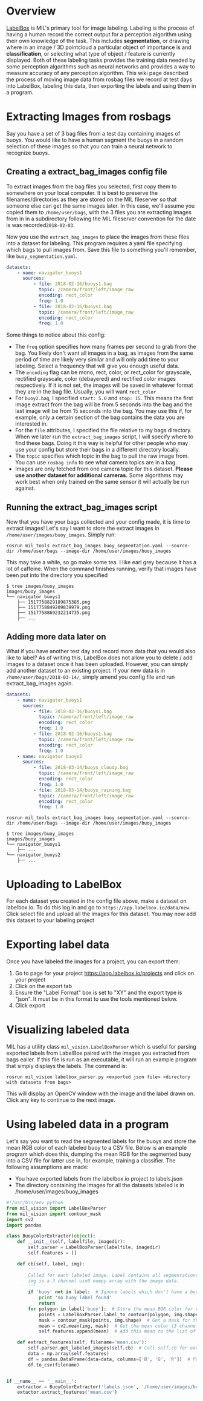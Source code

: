 # Overview
[LabelBox](https://www.labelbox.io/) is MIL's primary tool for image labeling. Labeling is the process of having a human record the correct output for a perception algorithm using their own knowledge of the task. This includes **segmentation**, or drawing where in an image / 3D pointcloud a particular object of importance is and **classification**, or selecting what type of object / feature is currently displayed. Both of these labeling tasks provides the training data needed by some perception algorithms such as neural networks and provides a way to measure accuracy of any perception algorithm. This wiki page described the process of moving image data from rosbag files we record at test days into LabelBox, labeling this data, then exporting the labels and using them in a program.

# Extracting Images from rosbags
Say you have a set of 3 bag files from a test day containing images of buoys. You would like to have a human segment the buoys in a random selection of these images so that you can train a neural network to recognize buoys.

## Creating a extract_bag_images config file
To extract images from the bag files you selected, first copy them to somewhere on your local computer. It is best to preserve the filenames/directories as they are stored on the MIL fileserver so that someone else can get the same images later. In this case, we'll assume you copied them to ```/home/user/bags```, with the 3 files you are extracting images from in in a subdirectory following the MIL fileserver convention for the date is was recorded```2018-02-03```.

Now you use the ```extract_bag_images``` to place the images from these files into a dataset for labeling. This program requires a yaml file specifying which bags to pull images from. Save this file to something you'll remember, like ```buoy_segmentation.yaml```.

```yaml
datasets:
    - name: navigator_buoys1
      sources:
          - file: 2018-02-16/buoys1.bag
            topic: /camera/front/left/image_raw
            encoding: rect_color
            freq: 1.0
          - file: 2018-02-16/buoys1.bag
            topic: /camera/front/left/image_raw
            encoding: rect_color
            freq: 1.0
```

Some things to notice about this config:

* The ```freq``` option specifies how many frames per second to grab from the bag. You likely don't want all images in a bag, as images from the same period of time are likely very similar and will only add time to your labeling. Select a frequency that will give you enough useful data.
* The ```encoding``` flag can be mono, rect, color, or rect_color for grayscale, rectified grayscale, color (debayered) and rectified color images respectively. If it is not set, the images will be saved in whatever format they are in the bag file. Usually, you will want ```rect_color```
* For ```buoy2.bag```, I specified ```start: 5.0``` and ```stop: 15```. This means the first image extract from the bag will be from 5 seconds into the bag and the last image will be from 15 seconds into the bag. You may use this if, for example, only a certain section of the bag contains the data you are interested in.
* For the ```file``` attributes, I specified the file relative to my bags directory. When we later run the ```extract_bag_images``` script, I will specify where to find these bags. Doing it this way is helpful for other people who may use your config but store their bags in a different directory locally.
* The ```topic``` specifies which topic in the bag to pull the raw image from. You can use ```rosbag info``` to see what camera topics are in a bag.
* Images are only fetched from one camera topic for this dataset. **Please use another dataset for additional cameras.** Some algorithms may work best when only trained on the same sensor it will actually be run against.

## Running the extract_bag_images script
Now that you have your bags collected and your config made, it is time to extract images! Let's say I want to store the extract images in ```/home/user/images/buoy_images```. Simply run:

```rosrun mil_tools extract_bag_images buoy_segmentation.yaml --source-dir /home/user/bags --image-dir /home/user/images/buoy_images```

This may take a while, so go make some tea. I like earl grey because it has a lot of caffeine. When the command finishes running, verify that images have been put into the directory you specified
```
$ tree images/buoy_images
images/buoy_images
└── navigator_buoys1
    ├── 1517758829189875385.png
    ├── 1517758849209839979.png
    ├── 1517758869232214735.png
    ├── ...
```

## Adding more data later on
What if you have another test day and record more data that you would also like to label? As of writing this, LabelBox does not allow you to delete / add images to a dataset once it has been uploaded. However, you can simply add another dataset to an existing project. If your new data is in ```/home/user/bags/2018-03-14/```, simply amend you config file and run extract_bag_images again.

```yaml
datasets:
    - name: navigator_buoys1
      sources:
          - file: 2018-02-16/buoys1.bag
            topic: /camera/front/left/image_raw
            encoding: rect_color
            freq: 1.0
          - file: 2018-02-16/buoys1.bag
            topic: /camera/front/left/image_raw
            encoding: rect_color
            freq: 1.0
    - name: navigator_buoys2
      sources:
          - file: 2018-03-14/buoys_cloudy.bag
            topic: /camera/front/left/image_raw
            encoding: rect_color
            freq: 1.0
          - file: 2018-03-14/buoys_raining.bag
            topic: /camera/front/left/image_raw
            encoding: rect_color
            freq: 1.0
```

```rosrun mil_tools extract_bag_images buoy_segmentation.yaml --source-dir /home/user/bags --image-dir /home/user/images/buoy_images```

```
$ tree images/buoy_images
images/buoy_images
└── navigator_buoys1
    ├── ...
└── navigator_buoys2
    ├── ...
```

# Uploading to LabelBox
For each dataset you created in the config file above, make a dataset on labelbox.io. To do this log in and go to ```https://app.labelbox.io/data/new```. Click select file and upload all the images for this dataset. You may now add this dataset to your labeling project

# Exporting label data
Once you have labeled the images for a project, you can export them:

1. Go to page for your project https://app.labelbox.io/projects and click on your project
1. Click on the export tab
1. Ensure the "Label Format" box is set to "XY" and the export type is "json". It must be in this format to use the tools mentioned below.
1. Click export

# Visualizing labeled data
MIL has a utility class ```mil_vision.LabelBoxParser``` which is useful for parsing exported labels from LabelBox paired with the images you extracted from bags ealier. If this file is run as an executable, it will run an example program that simply displays the labels. The command is:

```rosrun mil_vision labelbox_parser.py <exported json file> <directory with datasets from bags>```

This will display an OpenCV window with the image and the label drawn on. Click any key to continue to the next image.

# Using labeled data in a program
Let's say you want to read the segmented labels for the buoys and store the mean RGB color of each labeled buoy to a CSV file. Below is an example program which does this, dumping the mean RGB for the segmented buoy into a CSV file for latter use in, for example, training a classifier. The following assumptions are made:
* You have exported labels from the labelbox.io project to labels.json
* The directory containing the images for all the datasets labeled is in /home/user/images/buoy_images

```python
#!/usr/bin/env python
from mil_vision import LabelBoxParser
from mil_vision import contour_mask
import cv2
import pandas

class BuoyColorExtractor(object):
    def __init__(self, labelfile, imagedir):
        self.parser = LabelBoxParser(labelfile, imagedir)
        self.features = []

    def cb(self, label, img):
        '''
        Called for each labeled image. Label contains all segmentations in the image.
        img is a 3 channel uin8 numpy array with the image data.
        '''
        if 'buoy' not in label:  # Ignore labels which don't have a buoy
            print 'no buoy label found'
            return
        for polygon in label['buoy']:  # Store the mean BGR color for each buoy labeled in this image
            points = LabelBoxParser.label_to_contour(polygon, img.shape[0])  # convert label polygon dictionary to numpy array
            mask = contour_mask(points, img.shape)  # Get a mask for the inside of the contour
            mean = cv2.mean(img, mask)  # Get the mean color (3 channel) in this region of the image
            self.features.append(mean)  # Add this mean to the list of other means

    def extract_features(self, filename='mean.csv'):
        self.parser.get_labeled_images(self.cb)  # Call self.cb for each labeled image
        data = np.array(self.features)
        df = pandas.DataFrame(data=data, columns=['B', 'G', 'R'])  # Pandas is used just to write to csv file
        df.to_csv(filename)


if __name__ == '__main__':
    extractor = BuoyColorExtractor('labels.json', '/home/user/images/buoy_images')
    extactor.extract_features('mean.csv')
```
